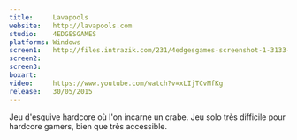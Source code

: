 ```yaml
---
title:     Lavapools
website:   http://lavapools.com
studio:    4EDGESGAMES
platforms: Windows
screen1:   http://files.intrazik.com/231/4edgesgames-screenshot-1-3133-493-20150420-191020.png
screen2:   
screen3:   
boxart:    
video:     https://www.youtube.com/watch?v=xLIjTCvMfKg
release:   30/05/2015
---
```


Jeu d'esquive hardcore où l'on incarne un crabe. Jeu solo très difficile pour hardcore gamers, bien que très accessible.